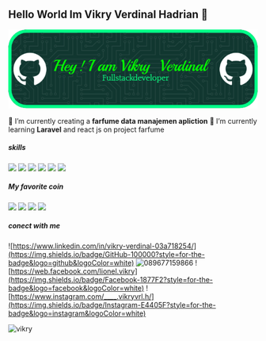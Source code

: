 ## Hello World Im Vikry Verdinal Hadrian 👋
![vikryverdinal](img/gihup.png)


<!--
**vikry46/vikry46** is a ✨ _special_ ✨ repository because its `README.md` (this file) appears on your GitHub profile.

Here are some ideas to get you started:

- 🔭 I’m currently working on ...
- 🌱 I’m currently learning ...
- 👯 I’m looking to collaborate on ...
- 🤔 I’m looking for help with ...
- 💬 Ask me about ...
- 📫 How to reach me: ...
- 😄 Pronouns: ...
- ⚡ Fun fact: ...
-->
🔭 I’m currently creating a **farfume data manajemen apliction** 
🌱 I’m currently learning **Laravel** and react js on project farfume
 ##### skills
 <img src="https://img.shields.io/badge/HTML5-E34F26?style=for-the-badge&logo=html5&logoColor=white" /> 
 <img src="https://img.shields.io/badge/JavaScript-323330?style=for-the-badge&logo=javascript&logoColor=F7DF1E" />
 <img src="https://img.shields.io/badge/CSS3-1572B6?style=for-the-badge&logo=css3&logoColor=white" />
 <img src="https://img.shields.io/badge/PHP-777BB4?style=for-the-badge&logo=php&logoColor=white" />
 <img src="https://img.shields.io/badge/Bootstrap-563D7C?style=for-the-badge&logo=bootstrap&logoColor=white" />
 <img src="https://img.shields.io/badge/Laravel-FF2D20?style=for-the-badge&logo=laravel&logoColor=white" />


 ##### My favorite coin
  <img src="https://img.shields.io/badge/Bitcoin-000000?style=for-the-badge&logo=bitcoin&logoColor=whitee" />
  <img src="https://img.shields.io/badge/Binance-FCD535?style=for-the-badge&logo=binance&logoColor=000" />
  <img src="https://img.shields.io/badge/Solana-000?style=for-the-badge&logo=Solana&logoColor=9945FF" />
  <img src="https://img.shields.io/badge/Ethereum-3C3C3D?style=for-the-badge&logo=Ethereum&logoColor=white" />

##### conect with me
![https://www.linkedin.com/in/vikry-verdinal-03a718254/](https://img.shields.io/badge/GitHub-100000?style=for-the-badge&logo=github&logoColor=white) ![089677159866](https://img.shields.io/badge/WhatsApp-25D366?style=for-the-badge&logo=whatsapp&logoColor=white) ![https://web.facebook.com/lionel.vikry](https://img.shields.io/badge/Facebook-1877F2?style=for-the-badge&logo=facebook&logoColor=white) ![https://www.instagram.com/____.vikryvrl.h/](https://img.shields.io/badge/Instagram-E4405F?style=for-the-badge&logo=instagram&logoColor=white)

![vikry](https://media.giphy.com/media/PV7tMQ8izHPt9JxHAI/giphy.gif?cid=ecf05e475l6bu7zfy08uhjlsdqnyffwd5kfl9q440phxjefn&ep=v1_gifs_search&rid=giphy.gif&ct=g)
